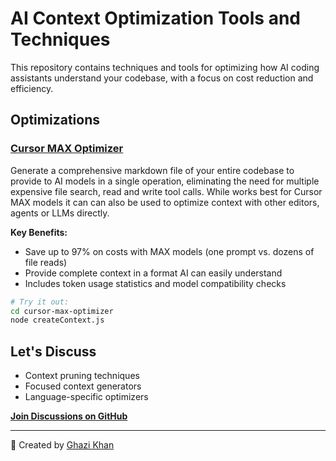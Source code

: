 # AI Context Optimization Tools and Techniques

This repository contains techniques and tools for optimizing how AI coding assistants understand your codebase, with a focus on cost reduction and efficiency.

## Optimizations

### [Cursor MAX Optimizer](./cursor-max-optimizer)

Generate a comprehensive markdown file of your entire codebase to provide to AI models in a single operation, eliminating the need for multiple expensive file search, read and write tool calls. While works best for Cursor MAX models it can can also be used to optimize context with other editors, agents or LLMs directly.

**Key Benefits:**
- Save up to 97% on costs with MAX models (one prompt vs. dozens of file reads)
- Provide complete context in a format AI can easily understand
- Includes token usage statistics and model compatibility checks

```bash
# Try it out:
cd cursor-max-optimizer
node createContext.js
```

## Let's Discuss

- Context pruning techniques
- Focused context generators 
- Language-specific optimizers

**[Join Discussions on GitHub](https://github.com/mgks/ai-context-optimization/discussions)**

---

:rocket: Created by [Ghazi Khan](https://mgks.dev)
